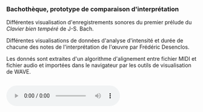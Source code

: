 <style type="text/css">
#bachoteque-vis{
  margin-bottom:2em;
}
</style>


### Bachothèque, prototype de comparaison d'interprétation

Différentes visualisation d'enregistrements sonores du premier prélude du _Clavier bien tempéré_ de J-S. Bach.

Différentes visualisations de données d'analyse d'intensité et durée de chacune des notes de l'interprétation de l'œuvre par Frédéric Desenclos.

Les donnés sont extraites d'un algorithme d'alignement entre fichier MIDI et fichier audio et importées dans le navigateur par les outils de visualisation de WAVE.

<div class="demo">
  <div id="bachoteque-vis"></div>
</div>

<audio class="audio" id="bachoteque-player" src="./snd/desenclos.wav" controls>
  <track kind="metadata" name="segments" src="./bachoteque/desenclos.vtt" default></track>
</audio>

<script src="./bachoteque/desenclos.js"></script>
<script src="./bachoteque/model.js"></script>
<script src="./bachoteque/timeChart.js"></script>
<script src="./bachoteque/segmentv.js"></script>
<script src="./bachoteque/cursor.js"></script>
<script src="./bachoteque/dots.js"></script>
<script src="./bachoteque/app.js"></script>